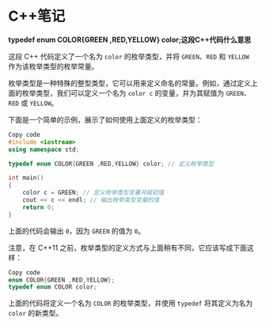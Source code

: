 # C++笔记

**typedef enum COLOR{GREEN ,RED,YELLOW} color;这段C++代码什么意思**

这段 C++ 代码定义了一个名为 `color` 的枚举类型，并将 `GREEN`、`RED` 和 `YELLOW` 作为该枚举类型的枚举常量。

枚举类型是一种特殊的整型类型，它可以用来定义命名的常量。例如，通过定义上面的枚举类型，我们可以定义一个名为 `color c` 的变量，并为其赋值为 `GREEN`、`RED` 或 `YELLOW`。

下面是一个简单的示例，展示了如何使用上面定义的枚举类型：

```c++
Copy code
#include <iostream>
using namespace std;

typedef enum COLOR{GREEN ,RED,YELLOW} color; // 定义枚举类型

int main()
{
    color c = GREEN; // 定义枚举类型变量并赋初值
    cout << c << endl; // 输出枚举类型变量的值
    return 0;
}
```

上面的代码会输出 `0`，因为 `GREEN` 的值为 `0`。

注意，在 C++11 之前，枚举类型的定义方式与上面稍有不同，它应该写成下面这样：

```c++
Copy code
enum COLOR{GREEN ,RED,YELLOW};
typedef enum COLOR color;
```

上面的代码将定义一个名为 `COLOR` 的枚举类型，并使用 `typedef` 将其定义为名为 `color` 的新类型。